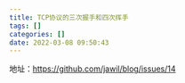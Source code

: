 ```yaml
---
title: TCP协议的三次握手和四次挥手
tags: []
categories: []
date: 2022-03-08 09:50:43
---
```


地址：https://github.com/jawil/blog/issues/14

